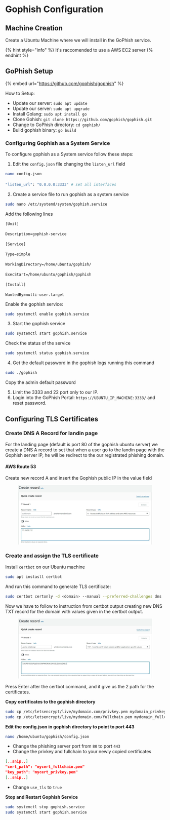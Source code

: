 # Gophish Configuration

## Machine Creation

Create a Ubuntu Machine where we will install in the GoPhish service.

{% hint style="info" %}
It's raccomended to use a AWS EC2 server
{% endhint %}



## GoPhish Setup

{% embed url="https://github.com/gophish/gophish" %}

How to Setup:

* Update our server: `sudo apt update`
* Update our server: `sudo apt upgrade`
* Install Golang: `sudo apt install go`
* Clone Gohish: `git clone https://github.com/gophish/gophish.git`
* Change to GoPhish directory: `cd gophish/`
* Build gophish binary: `go build`

### Configuring Gophish as a System Service <a href="#lecture_heading" id="lecture_heading"></a>

To configure gophish as a System service follow these steps:

1. Edit the `config.json` file changing the `listen_url` field

```bash
nano config.json

"listen_url": "0.0.0.0:3333" # set all interfaces
```

2. Create a service file to run gophish as a system service

```bash
sudo nano /etc/systemd/system/gophish.service
```

Add the following lines

```
[Unit]

Description=gophish-service

[Service]

Type=simple

WorkingDirectory=/home/ubuntu/gophish/

ExecStart=/home/ubuntu/gophish/gophish

[Install]

WantedBy=multi-user.target
```

Enable the gophish service:

```bash
sudo systemctl enable gophish.service
```

3. Start the gophish service

```bash
sudo systemctl start gophish.service
```

Check the status of the service

```bash
sudo systemctl status gophish.service
```



4. Get the default password in the gophish logs running this command

```bash
sudo ./gophish
```

Copy the admin default password



5. Limit the 3333 and 22 port only to our IP.
6. Login into the GoPhish Portal: `https://UBUNTU_IP_MACHINE:3333/` and reset password.



## Configuring TLS Certificates

### Create DNS A Record for landin page

For the landing page (default is port 80 of the gophish ubuntu server) we create a DNS A record to set that when a user go to the landin page with the Gophish server IP, he will be redirect to the our registrated phishing domain.

#### AWS Route 53

Create new record A and insert the Gophish public IP in the value field

<figure><img src="../../../.gitbook/assets/image (9).png" alt=""><figcaption></figcaption></figure>



### Create and assign the TLS certificate

Install `certbot` on our Ubuntu machine

```bash
sudo apt instasll certbot
```

And run this command to generate TLS certificate:

```bash
sudo certbot certonly -d <domain> --manual --preferred-challenges dns
```

Now we have to follow to instruction from certbot output creating new DNS TXT record for the domain with values given in the certbot output.

<figure><img src="../../../.gitbook/assets/image (1) (1).png" alt=""><figcaption></figcaption></figure>



Press Enter after the certbot command, and it give us the 2 path for the certificates.

**Copy certificates to the gophish directory**

```bash
sudo cp /etc/letsencrypt/live/mydomain.com/privkey.pem mydomain_privkey.pem
sudo cp /etc/letsencrypt/live/mydomain.com/fullchain.pem mydomain_fullchain.pem
```

**Edit the config.json in gophish directory to point to port 443**

```bash
nano /home/ubuntu/gophish/config.json
```

* Change the phishing server port from `80` to port `443`
* Change the privkey and fullchain to your newly copied certificates

```json
[..snip..]
"cert_path": "mycert_fullchain.pem"
"key_path": "mycert_privkey.pem"
[..snip..]
```

* Change `use_tls` to `true`



**Stop and Restart Gophish Service**

```bash
sudo systemctl stop gophish.service
sudo systemctl start gophish.service
```

